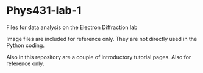 # Phys431-lab-1
Files for data analysis on the Electron Diffraction lab

Image files are included for reference only.  They are not directly used in the Python coding.

Also in this repository are a couple of introductory tutorial pages.  Also for reference only.
